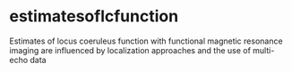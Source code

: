# estimatesoflcfunction
Estimates of locus coeruleus function with functional magnetic resonance imaging are influenced by localization approaches and the use of multi-echo data
